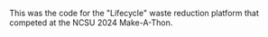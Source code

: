 <p>This was the code for the "Lifecycle" waste reduction platform that competed at the NCSU 2024 Make-A-Thon.</p>
